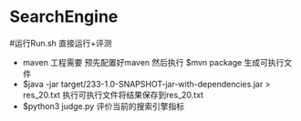 # SearchEngine

#运行Run.sh 直接运行+评测
+ maven 工程需要 预先配置好maven 然后执行  $mvn package 生成可执行文件
+ $java -jar target/233-1.0-SNAPSHOT-jar-with-dependencies.jar > res_20.txt 执行可执行文件将结果保存到res_20.txt 
+ $python3 judge.py 评价当前的搜索引擎指标

